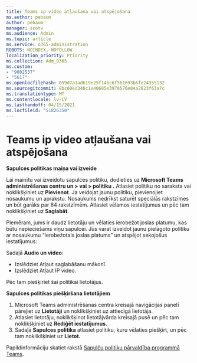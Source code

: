 ```yaml
---
title: Teams ip video atļaušana vai atspējošana
ms.author: pebaum
author: pebaum
manager: scotv
ms.audience: Admin
ms.topic: article
ms.service: o365-administration
ROBOTS: NOINDEX, NOFOLLOW
localization_priority: Priority
ms.collection: Adm_O365
ms.custom:
- "9002537"
- "5617"
ms.openlocfilehash: 059d7a1ad619e25f14bc6f561693b6fe24355132
ms.sourcegitcommit: 8bc60ec34bc1e40685e3976576e04a2623f63a7c
ms.translationtype: MT
ms.contentlocale: lv-LV
ms.lasthandoff: 04/15/2021
ms.locfileid: "51826350"
---
```

# <a name="teams-allow-or-disable-ip-video"></a>Teams ip video atļaušana vai atspējošana

**Sapulces politikas maiņa vai izveide**

Lai mainītu vai izveidotu sapulces politiku, dodieties uz **Microsoft Teams administrēšanas centru un > vai > politiku .** Atlasiet politiku no saraksta vai noklikšķiniet uz **Pievienot**. Ja veidojat jaunu politiku, pievienojiet nosaukumu un aprakstu. Nosaukums nedrīkst saturēt speciālās rakstzīmes un būt garāks par 64 rakstzīmēm. Atlasiet vēlamos iestatījumus un pēc tam noklikšķiniet uz **Saglabāt**.

Piemēram, jums ir daudz lietotāju un vēlaties ierobežot joslas platumu, kas būtu nepieciešams viņu sapulcei. Jūs varat izveidot jaunu pielāgoto politiku ar nosaukumu “Ierobežotais joslas platums” un atspējot sekojošus iestatījumus:

Sadaļā **Audio un video**:

- Izslēdziet Atļaut saglabāšanu mākonī.
- Izslēdziet Atļaut IP video.

Pēc tam piešķiriet šai politikai lietotājus.

**Sapulces politikas piešķiršana lietotājiem**

1. Microsoft Teams administrēšanas centra kreisajā navigācijas panelī pārejiet uz **Lietotāji** un noklikšķiniet uz attiecīgā lietotāja.
2. Atlasiet lietotāju, noklikšķinot lietotājvārda kreisajā pusē un pēc tam noklikšķiniet uz **Rediģēt iestatījumus**.
3. Sadaļā **Sapulces politika** atlasiet politiku, kuru vēlaties piešķirt, un pēc tam noklikšķiniet uz **Lietot.**

Papildinformāciju skatiet rakstā [Sapulču politiku pārvaldība programmā Teams](https://docs.microsoft.com/microsoftteams/meeting-policies-in-teams).
